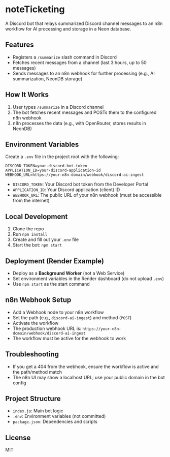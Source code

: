# noteTicketing

A Discord bot that relays summarized Discord channel messages to an n8n workflow for AI processing and storage in a Neon database.

## Features
- Registers a `/summarize` slash command in Discord
- Fetches recent messages from a channel (last 3 hours, up to 50 messages)
- Sends messages to an n8n webhook for further processing (e.g., AI summarization, NeonDB storage)

## How It Works
1. User types `/summarize` in a Discord channel
2. The bot fetches recent messages and POSTs them to the configured n8n webhook
3. n8n processes the data (e.g., with OpenRouter, stores results in NeonDB)

## Environment Variables
Create a `.env` file in the project root with the following:

```
DISCORD_TOKEN=your-discord-bot-token
APPLICATION_ID=your-discord-application-id
WEBHOOK_URL=https://your-n8n-domain/webhook/discord-ai-ingest
```

- `DISCORD_TOKEN`: Your Discord bot token from the Developer Portal
- `APPLICATION_ID`: Your Discord application (client) ID
- `WEBHOOK_URL`: The public URL of your n8n webhook (must be accessible from the internet)

## Local Development
1. Clone the repo
2. Run `npm install`
3. Create and fill out your `.env` file
4. Start the bot: `npm start`

## Deployment (Render Example)
- Deploy as a **Background Worker** (not a Web Service)
- Set environment variables in the Render dashboard (do not upload `.env`)
- Use `npm start` as the start command

## n8n Webhook Setup
- Add a Webhook node to your n8n workflow
- Set the path (e.g., `discord-ai-ingest`) and method (`POST`)
- Activate the workflow
- The production webhook URL is: `https://your-n8n-domain/webhook/discord-ai-ingest`
- The workflow must be active for the webhook to work

## Troubleshooting
- If you get a 404 from the webhook, ensure the workflow is active and the path/method match
- The n8n UI may show a localhost URL; use your public domain in the bot config

## Project Structure
- `index.js`: Main bot logic
- `.env`: Environment variables (not committed)
- `package.json`: Dependencies and scripts

## License
MIT